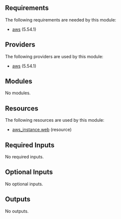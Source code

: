 <!-- BEGIN_TF_DOCS -->
## Requirements

The following requirements are needed by this module:

- <a name="requirement_aws"></a> [aws](#requirement\_aws) (5.54.1)

## Providers

The following providers are used by this module:

- <a name="provider_aws"></a> [aws](#provider\_aws) (5.54.1)

## Modules

No modules.

## Resources

The following resources are used by this module:

- [aws_instance.web](https://registry.terraform.io/providers/hashicorp/aws/5.54.1/docs/resources/instance) (resource)

## Required Inputs

No required inputs.

## Optional Inputs

No optional inputs.

## Outputs

No outputs.
<!-- END_TF_DOCS -->    